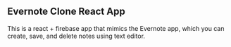 ## Evernote Clone React App
This is a react + firebase app that mimics the Evernote app, which you can create, save, and delete notes using text editor.